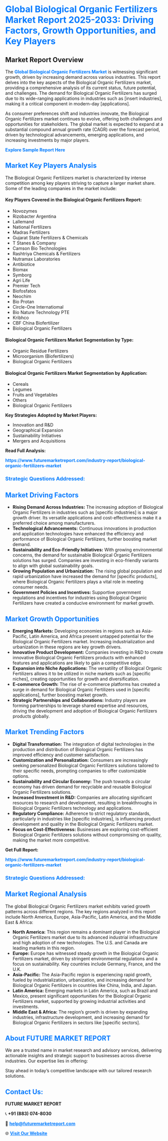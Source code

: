 <h1 style="color: #007BFF;">Global Biological Organic Fertilizers Market Report 2025-2033: Driving Factors, Growth Opportunities, and Key Players</h1>

<section id="overview">
<h2>Market Report Overview</h2>
<p>The <a href="https://www.futuremarketreport.com/industry-report/biological-organic-fertilizers-market" style="color: #007BFF; text-decoration: none;"><strong>Global Biological Organic Fertilizers Market</strong></a> is witnessing significant growth, driven by increasing demand across various industries. This report delves into the key aspects of the Biological Organic Fertilizers market, providing a comprehensive analysis of its current status, future potential, and challenges. The demand for Biological Organic Fertilizers has surged due to its wide-ranging applications in industries such as [insert industries], making it a critical component in modern-day [applications].</p>
<p>As consumer preferences shift and industries innovate, the Biological Organic Fertilizers market continues to evolve, offering both challenges and opportunities for stakeholders. The global market is expected to expand at a substantial compound annual growth rate (CAGR) over the forecast period, driven by technological advancements, emerging applications, and increasing investments by major players.</p>
</section>

<section id="overview">
<p><a href="https://www.futuremarketreport.com/request-sample/reportId=100275" style="color: #007BFF; text-decoration: none;"><strong>Explore Sample Report Here</strong></a></p>
</section>

<section id="key-players">
<h2 style="color: #007BFF;">Market Key Players Analysis</h2>
<p>The Biological Organic Fertilizers market is characterized by intense competition among key players striving to capture a larger market share. Some of the leading companies in the market include:</p>
<h4>Key Players Covered in the Biological Organic Fertilizers Report:</h4>
<ul><li>Novozymes</li><li>Rizobacter Argentina</li><li>Lallemand</li><li>National Fertilizers</li><li>Madras Fertilizers</li><li>Gujarat State Fertilizers &amp; Chemicals</li><li>T Stanes &amp; Company</li><li>Camson Bio Technologies</li><li>Rashtriya Chemicals &amp; Fertilizers</li><li>Nutramax Laboratories</li><li>Antibiotice</li><li>Biomax</li><li>Symborg</li><li>Agri Life</li><li>Premier Tech</li><li>Biofosfatos</li><li>Neochim</li><li>Bio Protan</li><li>Circle-One Internatiomal</li><li>Bio Nature Technology PTE</li><li>Kribhco</li><li>CBF China Biofertilizer</li><li>Biological Organic Fertilizers</li></ul>
<h4>Biological Organic Fertilizers Market Segmentation by Type:</h4>
<ul><li>Organic Residue Fertilizers</li><li>Microorganism (Biofertilizers)</li><li>Biological Organic Fertilizers</li></ul>

<h4>Biological Organic Fertilizers Market Segmentation by Application:</h4>
<ul><li>Cereals</li><li>Legumes</li><li>Fruits and Vegetables</li><li>Others</li><li>Biological Organic Fertilizers</li></ul>
<p><strong>Key Strategies Adopted by Market Players:</strong></p>
<ul>
<li>Innovation and R&D</li>
<li>Geographical Expansion</li>
<li>Sustainability Initiatives</li>
<li>Mergers and Acquisitions</li>
</ul>
</section>

<section>
<p><strong>Read Full Analysis: </strong></p><a href="https://www.futuremarketreport.com/industry-report/biological-organic-fertilizers-market" style="color: #007BFF; text-decoration: none;"><strong>https://www.futuremarketreport.com/industry-report/biological-organic-fertilizers-market</strong></a>
<h3 style="color: #007BFF;">Strategic Questions Addressed:</h3>
</section>

<section id="driving-factors">
<h2 style="color: #007BFF;">Market Driving Factors</h2>
<ul>
<li><strong>Rising Demand Across Industries:</strong> The increasing adoption of Biological Organic Fertilizers in industries such as [specific industries] is a major growth driver. Its versatile applications and cost-effectiveness make it a preferred choice among manufacturers.</li>
<li><strong>Technological Advancements:</strong> Continuous innovations in production and application technologies have enhanced the efficiency and performance of Biological Organic Fertilizers, further boosting market demand.</li>
<li><strong>Sustainability and Eco-Friendly Initiatives:</strong> With growing environmental concerns, the demand for sustainable Biological Organic Fertilizers solutions has surged. Companies are investing in eco-friendly variants to align with global sustainability goals.</li>
<li><strong>Growing Population and Urbanization:</strong> The rising global population and rapid urbanization have increased the demand for [specific products], where Biological Organic Fertilizers plays a vital role in meeting consumer needs.</li>
<li><strong>Government Policies and Incentives:</strong> Supportive government regulations and incentives for industries using Biological Organic Fertilizers have created a conducive environment for market growth.</li>
</ul>
</section>

<section id="growth-opportunities">
<h2 style="color: #007BFF;">Market Growth Opportunities</h2>
<ul>
<li><strong>Emerging Markets:</strong> Developing economies in regions such as Asia-Pacific, Latin America, and Africa present untapped potential for the Biological Organic Fertilizers market. Increasing industrialization and urbanization in these regions are key growth drivers.</li>
<li><strong>Innovative Product Development:</strong> Companies investing in R&D to create innovative Biological Organic Fertilizers products with enhanced features and applications are likely to gain a competitive edge.</li>
<li><strong>Expansion into Niche Applications:</strong> The versatility of Biological Organic Fertilizers allows it to be utilized in niche markets such as [specific niches], creating opportunities for growth and diversification.</li>
<li><strong>E-commerce Growth:</strong> The rise of e-commerce platforms has created a surge in demand for Biological Organic Fertilizers used in [specific applications], further boosting market growth.</li>
<li><strong>Strategic Partnerships and Collaborations:</strong> Industry players are forming partnerships to leverage shared expertise and resources, driving the development and adoption of Biological Organic Fertilizers products globally.</li>
</ul>
</section>

<section id="trending-factors">
<h2 style="color: #007BFF;">Market Trending Factors</h2>
<ul>
<li><strong>Digital Transformation:</strong> The integration of digital technologies in the production and distribution of Biological Organic Fertilizers has improved efficiency and customer satisfaction.</li>
<li><strong>Customization and Personalization:</strong> Consumers are increasingly seeking personalized Biological Organic Fertilizers solutions tailored to their specific needs, prompting companies to offer customizable options.</li>
<li><strong>Sustainability and Circular Economy:</strong> The push towards a circular economy has driven demand for recyclable and reusable Biological Organic Fertilizers solutions.</li>
<li><strong>Increased Investment in R&D:</strong> Companies are allocating significant resources to research and development, resulting in breakthroughs in Biological Organic Fertilizers technology and applications.</li>
<li><strong>Regulatory Compliance:</strong> Adherence to strict regulatory standards, particularly in industries like [specific industries], is influencing product development and quality in the Biological Organic Fertilizers market.</li>
<li><strong>Focus on Cost-Effectiveness:</strong> Businesses are exploring cost-efficient Biological Organic Fertilizers solutions without compromising on quality, making the market more competitive.</li>
</ul>
</section>

<section>
<p><strong>Get Full Report: </strong></p><a href="https://www.futuremarketreport.com/industry-report/biological-organic-fertilizers-market" style="color: #007BFF; text-decoration: none;"><strong>https://www.futuremarketreport.com/industry-report/biological-organic-fertilizers-market</strong></a>
<h3 style="color: #007BFF;">Strategic Questions Addressed:</h3>
</section>


<section id="regional-analysis">
<h2 style="color: #007BFF;">Market Regional Analysis</h2>
<p>The global Biological Organic Fertilizers market exhibits varied growth patterns across different regions. The key regions analyzed in this report include North America, Europe, Asia-Pacific, Latin America, and the Middle East & Africa:</p>
<ul>
<li><strong>North America:</strong> This region remains a dominant player in the Biological Organic Fertilizers market due to its advanced industrial infrastructure and high adoption of new technologies. The U.S. and Canada are leading markets in this region.</li>
<li><strong>Europe:</strong> Europe has witnessed steady growth in the Biological Organic Fertilizers market, driven by stringent environmental regulations and a focus on sustainability. Key countries include Germany, France, and the U.K.</li>
<li><strong>Asia-Pacific:</strong> The Asia-Pacific region is experiencing rapid growth, fueled by industrialization, urbanization, and increasing demand for Biological Organic Fertilizers in countries like China, India, and Japan.</li>
<li><strong>Latin America:</strong> Emerging markets in Latin America, such as Brazil and Mexico, present significant opportunities for the Biological Organic Fertilizers market, supported by growing industrial activities and investments.</li>
<li><strong>Middle East & Africa:</strong> The region’s growth is driven by expanding industries, infrastructure development, and increasing demand for Biological Organic Fertilizers in sectors like [specific sectors].</li>
</ul>
</section>

<footer>
<h2 style="color: #007BFF;">About FUTURE MARKET REPORT</h2>
<p>We are a trusted name in market research and advisory services, delivering actionable insights and strategic support to businesses across diverse industries. Our expertise lies in offering:</p>

<p>Stay ahead in today’s competitive landscape with our tailored research solutions.</p>

<h2 style="color: #007BFF;">Contact Us:</h2>
<p><strong>FUTURE MARKET REPORT</strong></p>
<p>📞 <strong>+91 (883) 074-8030</strong></p>
<p>📧 <strong><a href="mailto:help@futuremarketreport.com" style="color: #007BFF;">help@futuremarketreport.com</a></strong></p>
<p>🌐 <strong><a href="https://www.futuremarketreport.com/" style="color: #007BFF;">Visit Our Website</a></strong></p>
</footer>